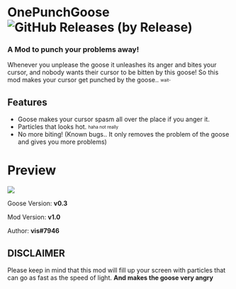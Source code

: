 
# OnePunchGoose ![GitHub Releases (by Release)](https://img.shields.io/github/downloads/VisualError/OnePunchGoose/total?logo=github)
### A Mod to punch your problems away! 


Whenever you unplease the goose it unleashes its anger and bites your cursor,
and nobody wants their cursor to be bitten by this goose! So this mod makes your cursor get punched by the goose.. <sub><sup>wait-</sup></sub>

## Features

 - Goose makes your cursor spasm all over the place if you anger it.
 - Particles that looks hot. <sub><sup>haha not really</sup></sub>
 - No more biting!
 (Known bugs.. It only removes the problem of the goose and gives you more problems)

# Preview
![]([https://i.imgur.com/XmqpKNo.gif](https://i.imgur.com/XmqpKNo.gif))

Goose Version: **v0.3**

Mod Version: **v1.0**

Author: **vis#7946**

## DISCLAIMER
Please keep in mind that this mod will fill up your screen with particles that can go as fast as the speed of light. <b>And makes the goose very angry
</b>


